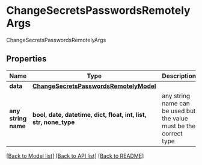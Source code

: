 # ChangeSecretsPasswordsRemotelyArgs

ChangeSecretsPasswordsRemotelyArgs

## Properties
Name | Type | Description | Notes
------------ | ------------- | ------------- | -------------
**data** | [**ChangeSecretsPasswordsRemotelyModel**](ChangeSecretsPasswordsRemotelyModel.md) |  | [optional] 
**any string name** | **bool, date, datetime, dict, float, int, list, str, none_type** | any string name can be used but the value must be the correct type | [optional]

[[Back to Model list]](../README.md#documentation-for-models) [[Back to API list]](../README.md#documentation-for-api-endpoints) [[Back to README]](../README.md)


